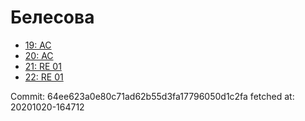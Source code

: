 # Белесова
- [19: AC](19.md)
- [20: AC](20.md)
- [21: RE 01](21.md)
- [22: RE 01](22.md)

Commit: 64ee623a0e80c71ad62b55d3fa17796050d1c2fa
 fetched at: 20201020-164712
